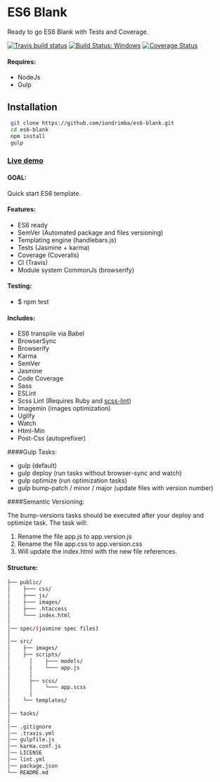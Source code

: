 # ES6 Blank

Ready to go ES6 Blank with Tests and Coverage.

[![Travis build status](https://travis-ci.org/iondrimba/es6-blank.svg?branch=master)](https://travis-ci.org/iondrimba/es6-blank) [![Build Status: Windows](https://ci.appveyor.com/api/projects/status/32r7s2skrgm9ubva/branch/master?svg=true)](https://ci.appveyor.com/project/iondrimba/es6-blank/branch/master) [![Coverage Status](https://coveralls.io/repos/github/iondrimba/es6-blank/badge.svg?branch=master)](https://coveralls.io/github/iondrimba/es6-blank?branch=master)


#### Requires:

* NodeJs
* Gulp

## Installation

```sh
 git clone https://github.com/iondrimba/es6-blank.git
 cd es6-blank
 npm install
 gulp
```

### [Live demo]

#### GOAL:
Quick start ES6 template.


#### Features:

* ES6 ready
* SemVer (Automated package and files versioning)
* Templating engine (handlebars.js)
* Tests (Jasmine + karma)
* Coverage (Coveralls)
* CI (Travis)
* Module system CommonJs (browserify)

#### Testing:

* $ npm test

#### Includes:

* ES6 transpile via Babel
* BrowserSync
* Browserify
* Karma
* SemVer
* Jasmine
* Code Coverage
* Sass
* ESLint
* Scss Lint (Requires Ruby and [scss-lint])
* Imagemin (images optimization)
* Uglify
* Watch
* Html-Min
* Post-Css (autoprefixer)

####Gulp Tasks:

* gulp (default)
* gulp deploy (run tasks without browser-sync and watch)
* gulp optimize (run optimization tasks)
* gulp bump-patch / minor / major (update files with version number)

####Semantic Versioning:

The bump-versions tasks should be executed after your deploy and optimize task.
The task will:

1. Rename the file app.js to app.version.js
2. Rename the file app.css to app.version.css
3. Will update the index.html with the new file references.

#### Structure:

````bash
├── public/
│    ├─── css/
│    ├─── js/
│    ├─── images/
│    ├─── .htaccess
│    └─── index.html
│
│── spec/(jasmine spec files)
│
│── src/
│    ├── images/
│    ├── scripts/
│	   │    ├─── models/
│	   │    └─── app.js
│	   │
│	   ├── scss/
│	   │    └─── app.scss
│	   │
│    └── templates/
│
│── tasks/
│
│── .gitignore
│── .travis.yml
│── gulpfile.js
│── karma.conf.js
│── LICENSE
│── lint.yml
│── package.json
└── README.md
````

[scss-lint]:<https://github.com/brigade/scss-lint#installation>
[Live demo]:<http://iondrimba.github.io/es6-blank/>
